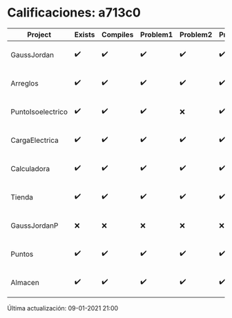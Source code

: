 # Calificaciones: a713c0
|Project|Exists|Compiles|Problem1|Problem2|Problem3|Extra|Grade|CommitHash|CommitDate|CheckDate|DueDate|Comments|
|-|-|-|-|-|-|-|-|-|-|-|-|-|
|GaussJordan|✔️|✔️|✔️|✔️|✔️|✔️|10.0|635afadbd0c807086687e2e2ad668d9db51c5c72|29-10-2020 12:29:01|29-10-2020 21:25:54|29-10-2020 21:00:00|///|
|Arreglos|✔️|✔️|✔️|✔️|✔️|✔️|10.0|5ae95cb3b13569708db0509ec51325fcbca99232|19-10-2020 21:50:58|27-10-2020 22:16:19|22-10-2020 21:00:00|///|
|PuntoIsoelectrico|✔️|✔️|✔️|❌|✔️|✔️|10.0|e5be7ae3419228187d686e4b2f1b453004943ec7|24-11-2020 23:42:26|25-11-2020 21:00:24|26-11-2020 21:00:00|/No evalúa correctamente el punto isoeléctrico de la molécula//|
|CargaElectrica|✔️|✔️|✔️|✔️|✔️|✔️|10.0|1cd49bf5f19ec05e126045db12b70ef130e12e12|18-11-2020 13:08:46|18-11-2020 21:35:02|19-11-2020 21:00:00|///|
|Calculadora|✔️|✔️|✔️|✔️|✔️|✔️|10.0|edba62fc996819aafcf6a271cb58f0e85ba3b978|10-10-2020 03:46:41|15-10-2020 21:23:19|15-10-2020 21:00:00|nan|
|Tienda|✔️|✔️|✔️|✔️|✔️|✔️|10.0|1000ea88a7cfb54623060d9a6fcfed546b11c3f9|11-12-2020 17:28:51|11-12-2020 21:00:31|11-12-2020 21:00:00|///|
|GaussJordanP|❌|❌|❌|❌|❌|❌|5.0|nan|nan|09-01-2021 21:00:35|14-01-2021 21:00:00|No se encontró el archivo en PracticasComputacionI/GaussJordanP/GaussJordanP.py|
|Puntos|✔️|✔️|✔️|✔️|✔️|✔️|10.0|3e0759a36bd13d1c46a97773fcd5ee4bbb610eb3|03-11-2020 18:50:23|03-11-2020 21:30:35|05-11-2020 21:00:00|///|
|Almacen|✔️|✔️|✔️|✔️|✔️|✔️|10.0|ba5b6e92483cd3b95bf7d4a29834dbf61c42d582|01-12-2020 08:50:51|01-12-2020 21:00:33|04-12-2020 21:00:00|///|

Última actualización: 09-01-2021 21:00